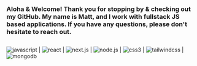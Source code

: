 ### Aloha & Welcome! Thank you for stopping by & checking out my GitHub. My name is Matt, and I work with fullstack JS based applications. If you have any questions, please don't hesitate to reach out.

## 

![javascript](https://img.shields.io/badge/JavaScript-000000?style=for-the-badge&logo=JavaScript&logoColor=yellow) | ![react](https://img.shields.io/badge/React-000000?style=for-the-badge&logo=React&logoColor=lightblue) | ![next.js](https://img.shields.io/badge/Next.js-000000?style=for-the-badge&logo=Next.js&logoColor=white) | ![node.js](https://img.shields.io/badge/Node.js-000000?style=for-the-badge&logo=Node.js&logoColor=green) | ![css3](https://img.shields.io/badge/css3-000000?style=for-the-badge&logo=css3&logoColor=yellow) | ![tailwindcss](https://img.shields.io/badge/tailwindcss-000000?style=for-the-badge&logo=tailwindcss&logoColor=lightblue) | ![mongodb](https://img.shields.io/badge/mongodb-000000?style=for-the-badge&logo=mongodb&logoColor=lightgreen)
